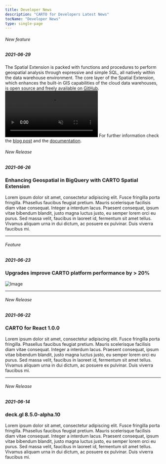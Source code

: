 ```yaml
---
title: Developer News
description: "CARTO for Developers Latest News"
tocName: "Developer News"
type: single-page
---
```


###### New feature

##### 2021-06-29

The Spatial Extension is packed with functions and procedures to perform geospatial analysis through expressive and simple SQL, all natively within the data warehouse environment. The core layer of the Spatial Extension, which enhances the built-in GIS capabilities of the cloud data warehouses, is open source and freely available on [GitHub](https://github.com/CartoDB/carto-spatial-extension). 
<video autoplay="" loop="" muted=""> <source src="http://localhost:1313/img/news-developers/bigquery-se-core-layer.mp4" type="video/mp4"> Your browser does not support the video tag. </video>
For further information check the [blog post](https://carto.com/blog/enhancing-geospatial-in-bigquery-with-carto-spatial-extension/) and the [documentation](https://docs.carto.com/spatial-extension-bq/).

###### New Release

##### 2021-06-26

### Enhancing Geospatial in BigQuery with CARTO Spatial Extension
Lorem ipsum dolor sit amet, consectetur adipiscing elit. Fusce fringilla porta fringilla. Phasellus faucibus feugiat pretium. Mauris scelerisque facilisis diam vitae consequat. Integer a interdum lacus. Praesent consequat, ipsum vitae bibendum blandit, justo magna luctus justo, eu semper lorem orci eu purus. Sed massa velit, faucibus in laoreet id, fermentum sit amet tellus. Vivamus aliquam urna in dui dictum, ac posuere ex pulvinar. Duis viverra faucibus mi.

---

###### Feature

##### 2021-06-23

### Upgrades improve CARTO platform performance by > 20%
![Image](https://carto.com/developers/img/assets/cartoframes/guide-2.eafd219c.png)

---

###### New Release

##### 2021-06-22

### CARTO for React 1.0.0
Lorem ipsum dolor sit amet, consectetur adipiscing elit. Fusce fringilla porta fringilla. Phasellus faucibus feugiat pretium. Mauris scelerisque facilisis diam vitae consequat. Integer a interdum lacus. Praesent consequat, ipsum vitae bibendum blandit, justo magna luctus justo, eu semper lorem orci eu purus. Sed massa velit, faucibus in laoreet id, fermentum sit amet tellus. Vivamus aliquam urna in dui dictum, ac posuere ex pulvinar. Duis viverra faucibus mi.

---

###### New Release

##### 2021-06-14

### deck.gl 8.5.0-alpha.10
Lorem ipsum dolor sit amet, consectetur adipiscing elit. Fusce fringilla porta fringilla. Phasellus faucibus feugiat pretium. Mauris scelerisque facilisis diam vitae consequat. Integer a interdum lacus. Praesent consequat, ipsum vitae bibendum blandit, justo magna luctus justo, eu semper lorem orci eu purus. Sed massa velit, faucibus in laoreet id, fermentum sit amet tellus. Vivamus aliquam urna in dui dictum, ac posuere ex pulvinar. Duis viverra faucibus mi.